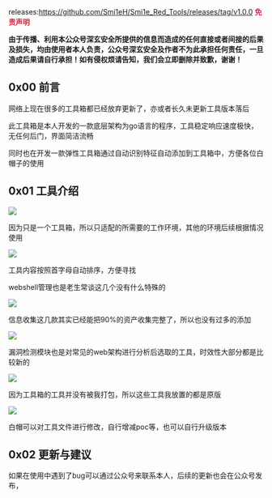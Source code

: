releases:https://github.com/Smi1eH/Smi1e_Red_Tools/releases/tag/v1.0.0
**<font style="color:rgb(217, 33, 66);background-color:rgb(254, 254, 254);">免责声明</font>**

**<font style="background-color:rgb(254, 254, 254);">由于传播、利用本公众号深玄安全所提供的信息而造成的任何直接或者间接的后果及损失，均由使用者本人负责，公众号深玄安全及作者不为此承担任何责任，一旦造成后果请自行承担！如有侵权烦请告知，我们会立即删除并致歉，谢谢！</font>**

<h2 id="hfcV4">0x00 前言</h2>

网络上现在很多的工具箱都已经放弃更新了，亦或者长久未更新工具版本落后

此工具箱是本人开发的一款底层架构为go语言的程序，工具稳定响应速度极快，无任何后门，界面简洁流畅

同时也在开发一款弹性工具箱通过自动识别特征自动添加到工具箱中，方便各位白帽子的使用

<h2 id="MCJEd">0x01 工具介绍</h2>

![](https://cdn.nlark.com/yuque/0/2025/png/40420788/1740894387328-54810ad9-ac1f-4821-b903-899bc6fb09cb.png)

因为只是一个工具箱，所以只适配的所需要的工作环境，其他的环境后续根据情况使用

![](https://cdn.nlark.com/yuque/0/2025/png/40420788/1740892917965-8dc9fb1b-b410-4252-8c67-0387a3f15e08.png)

工具内容按照首字母自动排序，方便寻找

webshell管理也是老生常谈这几个没有什么特殊的

![](https://cdn.nlark.com/yuque/0/2025/png/40420788/1740892970824-e236ca82-128d-4746-aa68-3b7091fe1951.png)

信息收集这几款其实已经能把90%的资产收集完整了，所以也没有过多的添加

![](https://cdn.nlark.com/yuque/0/2025/png/40420788/1740892993684-a826ad42-39d1-4635-8669-c70c0b1bb2a1.png)

漏洞检测模块也是对常见的web架构进行分析后选取的工具，时效性大部分都是比较新的

![](https://cdn.nlark.com/yuque/0/2025/png/40420788/1740893113122-c7f0ba53-0082-4396-b16b-51aaffd6ec4c.png)

因为工具箱的工具并没有被我打包，所以这些工具我放置的都是原版

![](https://cdn.nlark.com/yuque/0/2025/png/40420788/1740893179738-c58e0f36-9344-425d-b0f7-e237d8d2de0f.png)

白帽可以对工具文件进行修改，自行增减poc等，也可以自行升级版本

<h2 id="WZtJf">0x02 更新与建议</h2>

如果在使用中遇到了bug可以通过公众号来联系本人，后续的更新也会在公众号发布，


